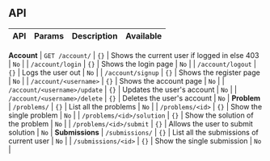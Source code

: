 ## API

| API | Params | Description | Available |
|---|---|---|---|

**Account**
| `GET /account/` | `{}` | Shows the current user if logged in else 403 | `No` |
| `/account/login` | `{}` | Shows the login page | `No` |
| `/account/logout` | `{}` | Logs the user out | `No` |
| `/account/signup` | `{}` | Shows the register page | `No` |
| `/account/<username>` | `{}` | Shows the account page | `No` |
| `/account/<username>/update` | `{}` | Updates the user's account | `No` |
| `/account/<username>/delete` | `{}` | Deletes the user's account | `No` |
**Problem**
| `/problems/` | `{}` | List all the problems | `No` |
| `/problems/<id>` | `{}` | Show the single problem | `No` |
| `/problems/<id>/solution` | `{}` | Show the solution of the problem | `No` |
| `/problems/<id>/submit` | `{}` | Allows the user to submit solution | `No` |
**Submissions**
| `/submissions/` | `{}` | List all the submissions of current user | `No` |
| `/submissions/<id>` | `{}` | Show the single submission | `No` |

